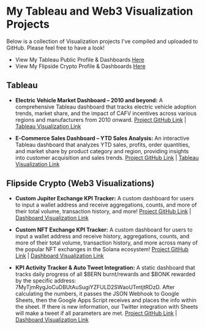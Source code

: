 # My Tableau and Web3 Visualization Projects

Below is a collection of Visualization projects I've compiled and uploaded to GitHub. Please feel free to have a look!

* View My Tableau Public Profile & Dashboards [Here](https://public.tableau.com/app/profile/zavon.paschall/vizzes)
* View My Flipside Crypto Profile & Dashboards [Here](https://flipsidecrypto.xyz/HitmonleeCrypto/dashboards)


## Tableau 

* **Electric Vehicle Market Dashboard – 2010 and beyond:** A comprehensive Tableau dashboard that tracks electric vehicle adoption trends, market share, and the impact of CAFV incentives across various regions and manufacturers from 2010 onward. [Project GitHub Link](https://github.com/ZavonPaschall/EV-Market-Tableau-Data-Analysis) | [Tableau Visualization Link](https://public.tableau.com/app/profile/zavon.paschall/viz/ElectricVehicleMarketDataAnalysis/Dashboard1)

* **E-Commerce Sales Dashboard – YTD Sales Analysis:** An interactive Tableau dashboard that analyzes YTD sales, profits, order quantities, and market share by product category and region, providing insights into customer acquisition and sales trends. [Project GitHub Link](https://github.com/ZavonPaschall/ecommerce-sales-dashboard-tableau) | [Tableau Visualization Link](https://public.tableau.com/app/profile/zavon.paschall/viz/EcommerceSalesDashboardYTDSalesAnalysis_17256687205450/Dashboard1)











## Flipside Crypto (Web3 Visualizations)

* **Custom Jupiter Exchange KPI Tracker:** A custom dashboard for users to input a wallet address and receive aggregations, counts, and more of their total volume, transaction history, and more! [Project GitHub Link](https://github.com/ZavonPaschall/Custom-JUP-Exchange-KPI-Tracker) | [Dashboard Visualization Link](https://flipsidecrypto.xyz/HitmonleeCrypto/total-jupiter-volume-checker-dpjD_a)

* **Custom NFT Exchange KPI Tracker:** A custom dashboard for users to input a wallet address and receive history, aggregations, counts, and more of their total volume, transaction history, and more across many of the popular NFT exchanges in the Solana ecosystem! [Project GitHub Link](https://github.com/ZavonPaschall/Custom-NFT-Exchange-KPI-Tracker) | [Dashboard Visualization Link](https://flipsidecrypto.xyz/HitmonleeCrypto/your-sol-nft-volume-txn-count-checker-PqwgF9)

* **KPI Activity Tracker & Auto Tweet Integration:** A static dashboard that tracks daily progress of all $BERN burnt/rewards and $BONK rewarded by the specific address: 7MyTjmRygJoCuDBUtAuSugiYZFULD2SWaoUTmtjtRDzD. After calculating the numbers, it passes the JSON Webhook to Google Sheets, then the Google Apps Script receives and places the info within the sheet. If there is new information, our Twitter integration with Sheets will make a tweet if all parameters are met. [Project GitHub Link](https://github.com/ZavonPaschall/KPI-Activity-Tracker-and-Auto-Tweet-Integration/tree/main) | [Dashboard Visualization Link](https://flipsidecrypto.xyz/HitmonleeCrypto/burnt-bern-by-bernzy-t7S6n2)

